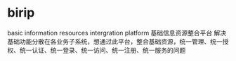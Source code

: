 # birip
basic information resources intergration platform 基础信息资源整合平台
解决基础功能分散在各业务子系统，想通过此平台，整合基础资源，统一管理、统一授权、统一认证、统一登录、统一访问、统一注册、统一服务的问题
